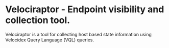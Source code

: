 # Velociraptor - Endpoint visibility and collection tool.

Velociraptor is a tool for collecting host based state information
using Velocidex Query Language (VQL) queries.
